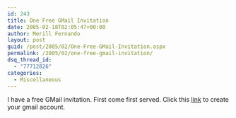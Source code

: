 ```yaml
---
id: 243
title: One Free GMail Invitation
date: 2005-02-18T02:05:47+00:00
author: Merill Fernando
layout: post
guid: /post/2005/02/One-Free-GMail-Invitation.aspx
permalink: /2005/02/one-free-gmail-invitation/
dsq_thread_id:
  - "77712826"
categories:
  - Miscellaneous
---
```

I have a free GMail invitation. First come first served. Click this <A href="http://gmail.google.com/gmail/d-2-mail%40merill.net-0604ff7668288a8be6a302e1f8e1f4425bf2ea87">link</A> to create your gmail account.